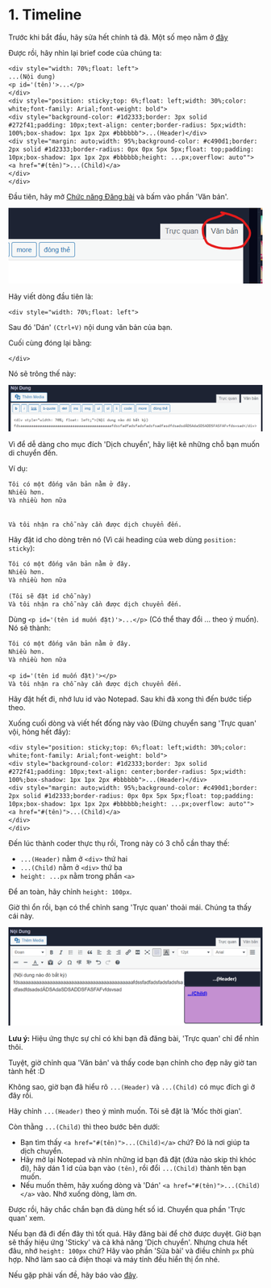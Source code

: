 # 1. Timeline

Trước khi bắt đầu, hãy sửa hết chính tả đã. Một số mẹo nằm ở [đây](0.%20Spelling.md)

Được rồi, hãy nhìn lại brief code của chúng ta:

```
<div style="width: 70%;float: left">
...(Nội dung)
<p id='(tên)'>...</p>
</div>
<div style="position: sticky;top: 6%;float: left;width: 30%;color: white;font-family: Arial;font-weight: bold">
<div style="background-color: #1d2333;border: 3px solid #272f41;padding: 10px;text-align: center;border-radius: 5px;width: 100%;box-shadow: 1px 1px 2px #bbbbbb">...(Header)</div>
<div style="margin: auto;width: 95%;background-color: #c490d1;border: 2px solid #1d2333;border-radius: 0px 0px 5px 5px;float: top;padding: 10px;box-shadow: 1px 1px 2px #bbbbbb;height: ...px;overflow: auto"">
<a href="#(tên)">...(Child)</a>
</div>
</div>
```

Đầu tiên, hãy mở [Chức năng Đăng bài](https://vnkings.com/quan-ly-bai-viet/dang-bai.html) và bấm vào phần 'Văn bản'.

![VanBan](assets/1_VanBan.png)

Hãy viết dòng đầu tiên là:

```
<div style="width: 70%;float: left">
```

Sau đó 'Dán' `(Ctrl+V)` nội dung văn bản của bạn. 

Cuối cùng đóng lại bằng:

```
</div>
```

Nó sẽ trông thế này:

![1_first](assets/1_first.png)

Vì để dễ dàng cho mục đích 'Dịch chuyển', hãy liệt kê những chỗ bạn muốn di chuyển đến.

Ví dụ:

```
Tôi có một đống văn bản nằm ở đây.
Nhiều hơn.
Và nhiều hơn nữa


Và tôi nhận ra chỗ này cần được dịch chuyển đến.
```

Hãy đặt id cho dòng trên nó (Vì cái heading của web dùng `position: sticky`):

```
Tôi có một đống văn bản nằm ở đây.
Nhiều hơn.
Và nhiều hơn nữa

(Tôi sẽ đặt id chỗ này)
Và tôi nhận ra chỗ này cần được dịch chuyển đến.
```

Dùng `<p id='(tên id muốn đặt)'>...</p>` (Có thể thay đổi ... theo ý muốn). Nó sẽ thành:

```
Tôi có một đống văn bản nằm ở đây.
Nhiều hơn.
Và nhiều hơn nữa

<p id='(tên id muốn đặt)'></p>
Và tôi nhận ra chỗ này cần được dịch chuyển đến.
```

Hãy đặt hết đi, nhớ lưu id vào Notepad. Sau khi đã xong thì đến bước tiếp theo.

Xuống cuối dòng và viết hết đống này vào (Đừng chuyển sang 'Trực quan' vội, hỏng hết đấy):

```
<div style="position: sticky;top: 6%;float: left;width: 30%;color: white;font-family: Arial;font-weight: bold">
<div style="background-color: #1d2333;border: 3px solid #272f41;padding: 10px;text-align: center;border-radius: 5px;width: 100%;box-shadow: 1px 1px 2px #bbbbbb">...(Header)</div>
<div style="margin: auto;width: 95%;background-color: #c490d1;border: 2px solid #1d2333;border-radius: 0px 0px 5px 5px;float: top;padding: 10px;box-shadow: 1px 1px 2px #bbbbbb;height: ...px;overflow: auto"">
<a href="#(tên)">...(Child)</a>
</div>
</div>
```

Đến lúc thành coder thực thụ rồi, Trong này có 3 chỗ cần thay thế:
- `...(Header)` nằm ở `<div>` thứ hai
- `...(Child)` nằm ở `<div>` thứ ba
- `height: ...px` nằm trong phần `<a>`

Để an toàn, hãy chỉnh `height: 100px`.

Giờ thì ổn rồi, bạn có thể chỉnh sang 'Trực quan' thoải mái. Chúng ta thấy cái này.

![1_second](assets/1_second.png)

**Lưu ý:** Hiệu ứng thực sự chỉ có khi bạn đã đăng bài, 'Trực quan' chỉ để nhìn thôi.

Tuyệt, giờ chỉnh qua 'Văn bản' và thấy code bạn chỉnh cho đẹp nãy giờ tan tành hết :D

Không sao, giờ bạn đã hiểu rõ `...(Header)` và `...(Child)` có mục đích gì ở đây rồi.

Hãy chỉnh `...(Header)` theo ý mình muốn. Tôi sẽ đặt là 'Mốc thời gian'.

Còn thằng `...(Child)` thì theo bước bên dưới:
- Bạn tìm thấy `<a href="#(tên)">...(Child)</a>` chứ? Đó là nơi giúp ta dịch chuyển.
- Hãy mở lại Notepad và nhìn những id bạn đã đặt (đứa nào skip thì khóc đi), hãy dán 1 id của bạn vào `(tên)`, rồi đổi `...(Child)` thành tên bạn muốn.
- Nếu muốn thêm, hãy xuống dòng và 'Dán' `<a href="#(tên)">...(Child)</a>` vào. Nhớ xuống dòng, làm ơn.

Được rồi, hãy chắc chắn bạn đã dùng hết số id. Chuyển qua phần 'Trực quan' xem.

Nếu bạn đã đi đến đây thì tốt quá. Hãy đăng bài để chờ được duyệt. Giờ bạn sẽ thấy hiệu ứng 'Sticky' và cả khả năng 'Dịch chuyển'. Nhưng chưa hết đâu, nhớ `height: 100px` chứ? Hãy vào phần 'Sửa bài' và điều chỉnh `px` phù hợp. Nhớ làm sao cả điện thoại và máy tính đều hiển thị ổn nhé.

Nếu gặp phải vấn đề, hãy báo vào [đây](https://github.com/Linos1391/Vnking_Template/issues).
